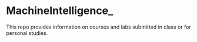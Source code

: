 # MachineIntelligence_
This repo provides information on courses and labs submitted in class or for personal studies.
